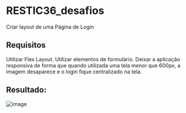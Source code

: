 # RESTIC36_desafios
Criar layout de uma Página de Login
## Requisitos
Utilizar Flex Layout.
Utilizar elementos de formulário.
Deixar a aplicação responsiva de forma que quando utilizada uma tela menor que 600px, a imagem desaparece e o login fique centralizado na tela.

## Resultado: 
![image](https://github.com/user-attachments/assets/e01119a7-531a-40f8-975b-55e98d228742)
